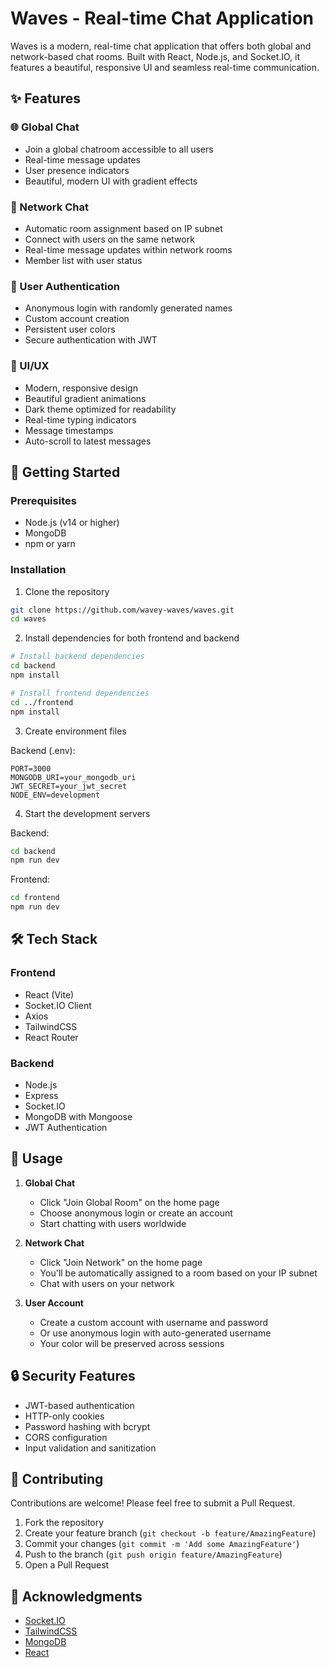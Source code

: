 # Waves - Real-time Chat Application

Waves is a modern, real-time chat application that offers both global and network-based chat rooms. Built with React, Node.js, and Socket.IO, it features a beautiful, responsive UI and seamless real-time communication.

## ✨ Features

### 🌐 Global Chat
- Join a global chatroom accessible to all users
- Real-time message updates
- User presence indicators
- Beautiful, modern UI with gradient effects

### 🔗 Network Chat
- Automatic room assignment based on IP subnet
- Connect with users on the same network
- Real-time message updates within network rooms
- Member list with user status

### 👤 User Authentication
- Anonymous login with randomly generated names
- Custom account creation
- Persistent user colors
- Secure authentication with JWT

### 🎨 UI/UX
- Modern, responsive design
- Beautiful gradient animations
- Dark theme optimized for readability
- Real-time typing indicators
- Message timestamps
- Auto-scroll to latest messages

## 🚀 Getting Started

### Prerequisites
- Node.js (v14 or higher)
- MongoDB
- npm or yarn

### Installation

1. Clone the repository
```bash
git clone https://github.com/wavey-waves/waves.git
cd waves
```

2. Install dependencies for both frontend and backend
```bash
# Install backend dependencies
cd backend
npm install

# Install frontend dependencies
cd ../frontend
npm install
```

3. Create environment files

Backend (.env):
```env
PORT=3000
MONGODB_URI=your_mongodb_uri
JWT_SECRET=your_jwt_secret
NODE_ENV=development
```

4. Start the development servers

Backend:
```bash
cd backend
npm run dev
```

Frontend:
```bash
cd frontend
npm run dev
```

## 🛠️ Tech Stack

### Frontend
- React (Vite)
- Socket.IO Client
- Axios
- TailwindCSS
- React Router

### Backend
- Node.js
- Express
- Socket.IO
- MongoDB with Mongoose
- JWT Authentication

## 📱 Usage

1. **Global Chat**
   - Click "Join Global Room" on the home page
   - Choose anonymous login or create an account
   - Start chatting with users worldwide

2. **Network Chat**
   - Click "Join Network" on the home page
   - You'll be automatically assigned to a room based on your IP subnet
   - Chat with users on your network

3. **User Account**
   - Create a custom account with username and password
   - Or use anonymous login with auto-generated username
   - Your color will be preserved across sessions

## 🔒 Security Features

- JWT-based authentication
- HTTP-only cookies
- Password hashing with bcrypt
- CORS configuration
- Input validation and sanitization

## 🤝 Contributing

Contributions are welcome! Please feel free to submit a Pull Request.

1. Fork the repository
2. Create your feature branch (`git checkout -b feature/AmazingFeature`)
3. Commit your changes (`git commit -m 'Add some AmazingFeature'`)
4. Push to the branch (`git push origin feature/AmazingFeature`)
5. Open a Pull Request

## 🙏 Acknowledgments

- [Socket.IO](https://socket.io/)
- [TailwindCSS](https://tailwindcss.com/)
- [MongoDB](https://www.mongodb.com/)
- [React](https://reactjs.org/)

